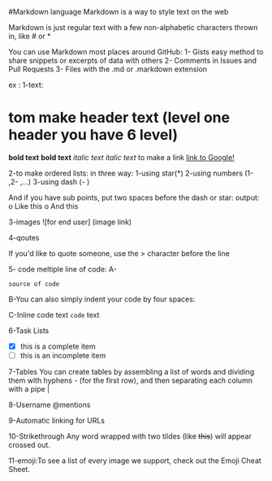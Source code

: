 #Markdown language
Markdown is a way to style text on the web

Markdown is just regular text with a few non-alphabetic characters thrown in, like # or *

You can use Markdown most places around GitHub:
1- Gists
	easy method to share snippets or excerpts of data with others
2- Comments in Issues and Pull Requests
3- Files with the .md or .markdown extension

ex :
1-text:
# tom make header text (level one header you have 6 level)
**bold text**
__bold text__ 
*italic text*
_italic text_
to make a link [link to Google!](http://google.com)


2-to make ordered lists:
in three way:
1-using star(*)
2-using numbers (1- ,2- ,...)
3-using dash (- )

And if you have sub points, put two spaces before the dash or star:
output:
 o Like this
 o And this


3-images
![for end user]
(image link)

4-qoutes

If you'd like to quote someone, use the > character before the line


5- code
meltiple line of code:
A-
```
source of code
```
B-You can also simply indent your code by four spaces:

C-Inline code
text `code` text

6-Task Lists
- [x] this is a complete item
- [ ] this is an incomplete item

7-Tables
You can create tables by assembling a list of words and dividing them with hyphens - (for the first row), and then separating each column with a pipe |

8-Username @mentions

9-Automatic linking for URLs

10-Strikethrough
Any word wrapped with two tildes (like ~~this~~) will appear crossed out.

11-emoji:To see a list of every image we support, check out the Emoji Cheat Sheet.
